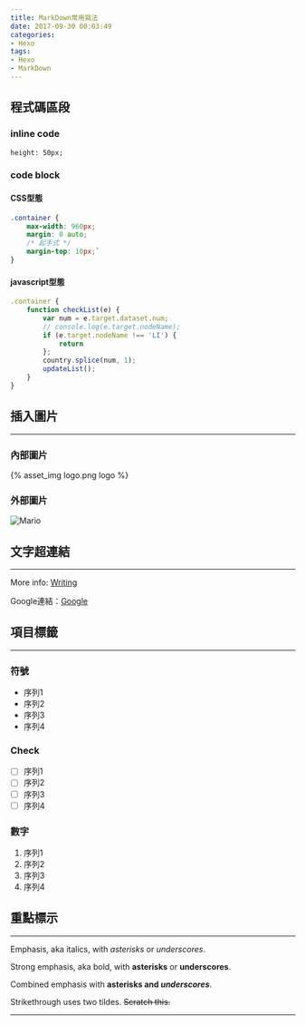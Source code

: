 ```yaml
---
title: MarkDown常用寫法
date: 2017-09-30 00:03:49
categories: 
- Hexo
tags:
- Hexo
- MarkDown
---
```


## 程式碼區段

### inline code
`height: 50px;`

### code block

#### CSS型態
``` CSS
.container {
    max-width: 960px;
    margin: 0 auto;
    /* 起手式 */
    margin-top: 10px;`
}
```

<!-- more -->

#### javascript型態
``` javascript
.container {
    function checkList(e) {
        var num = e.target.dataset.num;
        // console.log(e.target.nodeName);
        if (e.target.nodeName !== 'LI') {
            return
        };
        country.splice(num, 1);
        updateList();
    }
}
```

## 插入圖片
---

### 內部圖片
{% asset_img logo.png logo %}

### 外部圖片
![Mario](https://goo.gl/2Dty9K)


## 文字超連結
---

More info: [Writing](https://hexo.io/docs/writing.html)

Google連結：[Google](https://www.google.com.tw/)




## 項目標籤
---

### 符號
* 序列1
* 序列2
* 序列3
* 序列4

### Check
- [ ] 序列1
- [ ] 序列2
- [ ] 序列3
- [ ] 序列4

### 數字
1. 序列1
2. 序列2
3. 序列3
4. 序列4


## 重點標示
---

Emphasis, aka italics, with *asterisks* or _underscores_.

Strong emphasis, aka bold, with **asterisks** or __underscores__.

Combined emphasis with **asterisks and _underscores_**.

Strikethrough uses two tildes. ~~Scratch this.~~

---

